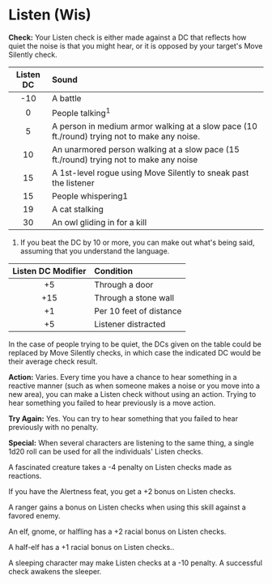 # Listen (Wis)

**Check:** Your Listen check is either made against a DC that reflects how quiet the noise is that you might hear, or it is opposed by your target's Move Silently check.

| Listen DC | Sound                                                                                        |
|:---------:|:-------------------------------------------------------------------------------------------- |
|    -10    | A battle                                                                                     |
|     0     | People talking<sup>1</sup>                                                                   |
|     5     | A person in medium armor walking at a slow pace (10 ft./round) trying not to make any noise. |
|    10     | An unarmored person walking at a slow pace (15 ft./round) trying not to make any noise       |
|    15     | A 1st-level rogue using Move Silently to sneak past the listener                             |
|    15     | People whispering1                                                                           |
|    19     | A cat stalking                                                                               |
|    30     | An owl gliding in for a kill                                                                 |

1) If you beat the DC by 10 or more, you can make out what's being said, assuming that you understand the language.

| Listen DC Modifier | Condition               |
|:------------------:|:----------------------- |
|         +5         | Through a door          |
|        +15         | Through a stone wall    |
|         +1         | Per 10 feet of distance |
|         +5         | Listener distracted     |

In the case of people trying to be quiet, the DCs given on the table could be replaced by Move Silently checks, in which case the indicated DC would be their average check result. 

**Action:** Varies. Every time you have a chance to hear something in a reactive manner (such as when someone makes a noise or you move into a new area), you can make a Listen check without using an action. Trying to hear something you failed to hear previously is a move action.

**Try Again:** Yes. You can try to hear something that you failed to hear previously with no penalty.

**Special:** When several characters are listening to the same thing, a single 1d20 roll can be used for all the individuals' Listen checks.

A fascinated creature takes a -4 penalty on Listen checks made as reactions.

If you have the Alertness feat, you get a +2 bonus on Listen checks.

A ranger gains a bonus on Listen checks when using this skill against a favored enemy.

An elf, gnome, or halfling has a +2 racial bonus on Listen checks. 

A half-elf has a +1 racial bonus on Listen checks..

A sleeping character may make Listen checks at a -10 penalty. A successful check awakens the sleeper.

